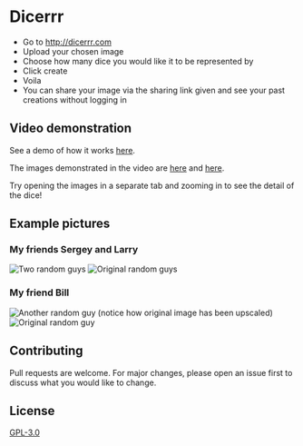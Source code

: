 # Dicerrr
- Go to http://dicerrr.com
- Upload your chosen image
- Choose how many dice you would like it to be represented by
- Click create
- Voila
- You can share your image via the sharing link given and see your past creations without logging in

## Video demonstration
See a demo of how it works [here](https://streamable.com/xk3k1u).

The images demonstrated in the video are [here](https://www.dicerrr.com/share/xxrH3dSk) and [here](https://www.dicerrr.com/share/GSw4sa3w).

Try opening the images in a separate tab and zooming in to see the detail of the dice!

## Example pictures
### My friends Sergey and Larry
![Two random guys](https://i.imgur.com/3WzQjhh.png) ![Original random guys](https://i.imgur.com/qumRxPY.jpg)

### My friend Bill
![Another random guy](https://i.imgur.com/o280i5g.png) 
(notice how original image has been upscaled)
![Original random guy](https://i.imgur.com/qtpN809.jpg)

## Contributing
Pull requests are welcome. For major changes, please open an issue first to discuss what you would like to change.

## License
[GPL-3.0](https://github.com/ChrisKneller/dicerrr/blob/master/LICENSE)
